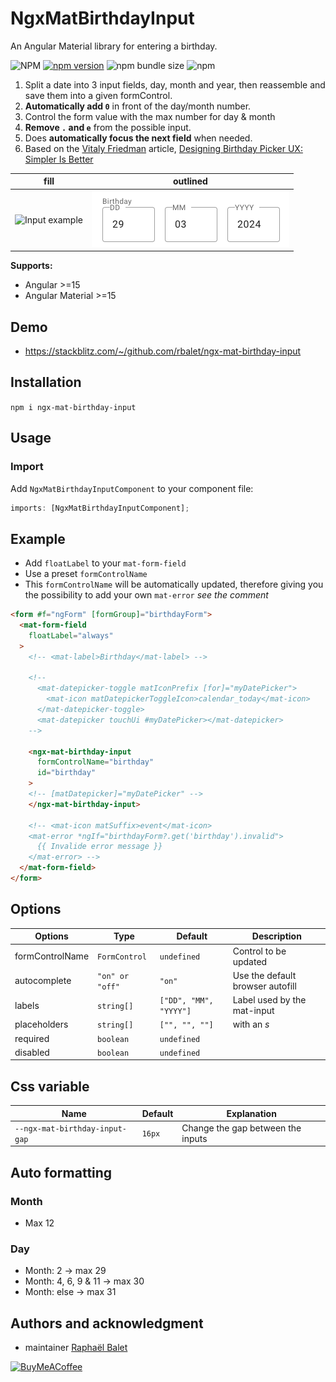 # NgxMatBirthdayInput
An Angular Material library for entering a birthday. 

![NPM](https://img.shields.io/npm/l/ngx-href)
[![npm version](https://img.shields.io/npm/v/ngx-mat-birthday-input.svg)](https://www.npmjs.com/package/ngx-mat-birthday-input)
![npm bundle size](https://img.shields.io/bundlephobia/min/ngx-mat-birthday-input)
![npm](https://img.shields.io/npm/dm/ngx-mat-birthday-input)

1. Split a date into 3 input fields, day, month and year, then reassemble and save them into a given formControl. 
2. **Automatically add `0`** in front of the day/month number.
3. Control the form value with the max number for day & month
4. **Remove `.` and `e`** from the possible input.
5. Does **automatically focus the next field** when needed. 
6. Based on the [Vitaly Friedman](https://www.smashingmagazine.com/author/vitaly-friedman/) article, [Designing Birthday Picker UX: Simpler Is Better](https://www.smashingmagazine.com/2021/05/frustrating-design-patterns-birthday-picker/#designing-a-better-birthday-input)


| fill                                                                                                      | outlined                                                                                                    |
| --------------------------------------------------------------------------------------------------------- | ----------------------------------------------------------------------------------------------------------- |
| ![Input example](https://raw.githubusercontent.com/rbalet/ngx-mat-birthday-input/main/assets/example.png) | ![Input example](https://raw.githubusercontent.com/rbalet/ngx-mat-birthday-input/main/assets/example-2.png) |

**Supports:**
- Angular >=15
- Angular Material >=15

## Demo
- https://stackblitz.com/~/github.com/rbalet/ngx-mat-birthday-input

 ## Installation

 `npm i ngx-mat-birthday-input`

 ## Usage

 ### Import

Add `NgxMatBirthdayInputComponent` to your component file:

```ts
imports: [NgxMatBirthdayInputComponent];
```

## Example
*  Add `floatLabel` to your `mat-form-field`
*  Use a preset `formControlName`
*  This `formControlName` will be automatically updated, therefore giving you the possibility to add your own `mat-error` _see the comment_

```html
<form #f="ngForm" [formGroup]="birthdayForm">
  <mat-form-field
    floatLabel="always"
  >
    <!-- <mat-label>Birthday</mat-label> -->
    
    <!-- 
      <mat-datepicker-toggle matIconPrefix [for]="myDatePicker">
        <mat-icon matDatepickerToggleIcon>calendar_today</mat-icon>
      </mat-datepicker-toggle>
      <mat-datepicker touchUi #myDatePicker></mat-datepicker> 
    -->

    <ngx-mat-birthday-input
      formControlName="birthday"
      id="birthday"
    >
    <!-- [matDatepicker]="myDatePicker" -->
    </ngx-mat-birthday-input>

    <!-- <mat-icon matSuffix>event</mat-icon>
    <mat-error *ngIf="birthdayForm?.get('birthday').invalid">
      {{ Invalide error message }}
    </mat-error> -->
  </mat-form-field>
</form>
```

## Options

| Options         | Type            | Default                | Description                      |
| --------------- | --------------- | ---------------------- | -------------------------------- |
| formControlName | `FormControl`   | `undefined`            | Control to be updated            |
| autocomplete    | `"on" or "off"` | `"on"`                 | Use the default browser autofill |
| labels          | `string[]`      | `["DD", "MM", "YYYY"]` | Label used by the mat-input      |
| placeholders    | `string[]`      | `["", "", ""]`         | with an *s*                      |
| required        | `boolean`       | `undefined`            |                                  |
| disabled        | `boolean`       | `undefined`            |                                  |

## Css variable
| Name                           | Default | Explanation                       |
| ------------------------------ | ------- | --------------------------------- |
| `--ngx-mat-birthday-input-gap` | `16px`  | Change the gap between the inputs |

## Auto formatting
### Month
- Max 12

### Day
- Month: 2 -> max 29
- Month: 4, 6, 9 & 11 -> max 30
- Month: else -> max 31 

## Authors and acknowledgment
* maintainer [Raphaël Balet](https://github.com/rbalet)

[![BuyMeACoffee](https://www.buymeacoffee.com/assets/img/custom_images/purple_img.png)](https://www.buymeacoffee.com/widness)
